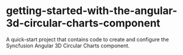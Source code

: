 # getting-started-with-the-angular-3d-circular-charts-component
A quick-start project that contains code to create and configure the Syncfusion Angular 3D Circular Charts component.
